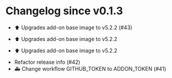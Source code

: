 # Changelog since v0.1.3
- ⬆️ Upgrades add-on base image to v5.2.2 (#43)

* ⬆️ Upgrades add-on base image to v5.2.2

* ⬆️ Upgrades add-on base image to v5.2.2 
- Refactor release info (#42) 
- 🚑 Change workflow GITHUB_TOKEN to ADDON_TOKEN (#41) 
